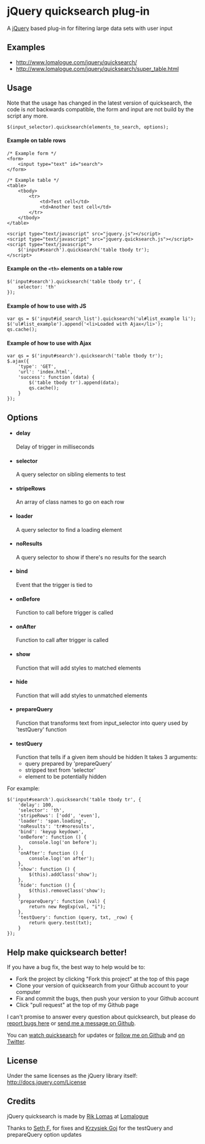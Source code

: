 # jQuery quicksearch plug-in

A [jQuery][jquery_site] based plug-in for filtering large data sets with user input

## Examples

* <http://www.lomalogue.com/jquery/quicksearch/>
* <http://www.lomalogue.com/jquery/quicksearch/super_table.html>

## Usage

Note that the usage has changed in the latest version of quicksearch, the code is *not* backwards compatible,
the form and input are not build by the script any more.

	$(input_selector).quicksearch(elements_to_search, options);

#### Example on table rows

	/* Example form */
	<form>
		<input type="text" id="search">
	</form>
	
	/* Example table */
	<table>
		<tbody>
			<tr>
				<td>Test cell</td>
				<td>Another test cell</td>
			</tr>
		</tbody>
	</table>
	
	<script type="text/javascript" src="jquery.js"></script>
	<script type="text/javascript" src="jquery.quicksearch.js"></script>
	<script type="text/javascript">
		$('input#search').quicksearch('table tbody tr');
	</script>

#### Example on the `<th>` elements on a table row

	$('input#search').quicksearch('table tbody tr', {
		selector: 'th'
	});

#### Example of how to use with JS

	var qs = $('input#id_search_list').quicksearch('ul#list_example li');
	$('ul#list_example').append('<li>Loaded with Ajax</li>');
	qs.cache();

#### Example of how to use with Ajax

	var qs = $('input#search').quicksearch('table tbody tr');
	$.ajax({
		'type': 'GET',
		'url': 'index.html',
		'success': function (data) {
			$('table tbody tr').append(data);
			qs.cache();
		}
	});

## Options

* 	#### delay
	Delay of trigger in milliseconds
*	#### selector
	A query selector on sibling elements to test
*	#### stripeRows
	An array of class names to go on each row
*	#### loader
	A query selector to find a loading element
*	#### noResults
	A query selector to show if there's no results for the search
*	#### bind
	Event that the trigger is tied to
*	#### onBefore
	Function to call before trigger is called
*	#### onAfter
	Function to call after trigger is called
*	#### show
	Function that will add styles to matched elements
*	#### hide
	Function that will add styles to unmatched elements
*	#### prepareQuery
	Function that transforms text from input_selector into query used by 'testQuery' function
*	#### testQuery
	Function that tells if a given item should be hidden
	It takes 3 arguments:
	- query prepared by 'prepareQuery'
	- stripped text from 'selector'
	- element to be potentially hidden


For example:

	$('input#search').quicksearch('table tbody tr', {
		'delay': 100,
		'selector': 'th',
		'stripeRows': ['odd', 'even'],
		'loader': 'span.loading',
		'noResults': 'tr#noresults',
		'bind': 'keyup keydown',
		'onBefore': function () {
			console.log('on before');
		},
		'onAfter': function () {
			console.log('on after');
		},
		'show': function () {
			$(this).addClass('show');
		},
		'hide': function () {
			$(this).removeClass('show');
		}
		'prepareQuery': function (val) {
			return new RegExp(val, "i");
		},
		'testQuery': function (query, txt, _row) {
			return query.test(txt);
		}
	});

## Help make quicksearch better!

If you have a bug fix, the best way to help would be to:

* Fork the project by clicking "Fork this project" at the top of this page
* Clone your version of quicksearch from your Github account to your computer
* Fix and commit the bugs, then push your version to your Github account
* Click "pull request" at the top of my Github page

I can't promise to answer every question about quicksearch, 
but please do [report bugs here][issues] or [send me a message on Github][mail_me]. 

You can [watch quicksearch][github_watch] for updates or [follow me on Github][github_follow] 
and [on Twitter][twitter_follow].

## License

Under the same licenses as the jQuery library itself: <http://docs.jquery.com/License>

## Credits

jQuery quicksearch is made by [Rik Lomas][rik_site] at [Lomalogue][lomalogue_site]

Thanks to [Seth F.][thelizardreborn] for fixes and [Krzysiek Goj][goj] for the  testQuery and prepareQuery option updates

[jquery_site]: http://www.jquery.com
[rik_site]: http://www.riklomas.co.uk
[lomalogue_site]: http://www.lomalogue.com
[issues]: http://github.com/riklomas/quicksearch/issues
[mail_me]: http://github.com/inbox/new/riklomas
[github_watch]: http://github.com/riklomas/quicksearch/toggle_watch
[github_follow]: http://github.com/users/follow?target=riklomas
[twitter_follow]: http://twitter.com/riklomas
[thelizardreborn]: http://github.com/thelizardreborn
[goj]: http://github.com/goj
